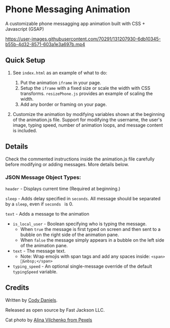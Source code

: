 # Phone Messaging Animation
A customizable phone messagging app animation built with CSS + Javascript (GSAP)

https://user-images.githubusercontent.com/70291/131207930-6db10345-b55b-4d32-8571-603a1e3a697b.mp4

## Quick Setup

1. See `index.html` as an example of what to do:
   1. Put the animation `iframe` in your page.
   2. Setup the `iframe` with a fixed size or scale the width with CSS transforms. `resizePhone.js` provides an example of scaling the width.
   3. Add any border or framing on your page.


2. Customize the animation by modifying variables shown at the beginning of the animation.js file. Support for modifying the username, the user's image, typing speed, number of animation loops, and message content is included.

## Details
Check the commented instructions inside the animation.js file carefully before modifying or adding messages. More details below.


### JSON Message Object Types: 

`header` - Displays current time (Required at beginning.)

`sleep` - Adds delay specified in `seconds`. All message should be separated by a `sleep`, even if `seconds ` is 0.

`text` - Adds a message to the animation

  + `is_local_user` - Boolean specifying who is typing the message.
    + When `true` the message is first typed on screen and then sent to a bubble on the right side of the animation pane.
    + When `false` the message simply appears in a bubble on the left side of the animation pane.
  + `text` - The message text.
    + Note: Wrap emojis with span tags and add any spaces inside: `<span>🍔&nbsp;</span>`
  + `typing_speed` - An optional single-message override of the default `typingSpeed` variable.
  
## Credits

Written by [Cody Daniels](https://github.com/codydaniels).

Released as open source by Fast Jackson LLC. 

Cat photo by [Alina Vilchenko from Pexels](https://www.instagram.com/secretly_canadian/)
